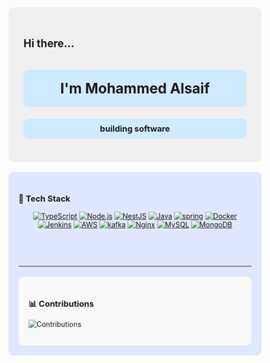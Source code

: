 <div style="background-color: #f0f0f0; padding: 30px; border-radius: 10px;">

  ## Hi there...

  <h1 align="center" style="background-color: #d0eaff; padding: 20px; border-radius: 10px;">
    I'm Mohammed Alsaif
  </h1>
  <h3 align="center" style="background-color: #d0eaff; padding: 10px; border-radius: 10px;">
    building software
  </h3>

</div>


<div style="background-color: #e0e7ff; padding: 20px; border-radius: 10px; margin-top: 20px;">


### 🧰 Tech Stack

<p align="center">
  <a href="https://www.typescriptlang.org/" target="_blank"><img src="https://skillicons.dev/icons?i=ts" alt="TypeScript" /></a>
  <a href="https://nodejs.org/" target="_blank"><img src="https://skillicons.dev/icons?i=nodejs" alt="Node.js" /></a>
    <a href="https://nestjs.com/" target="_blank"><img src="https://skillicons.dev/icons?i=nestjs" alt="NestJS" /></a>
  <a href="https://www.java.com/" target="_blank"><img src="https://skillicons.dev/icons?i=java" alt="Java" /></a>
<a href="https://spring.io/" target="_blank"><img src="https://skillicons.dev/icons?i=spring" alt="spring" /></a>
  <a href="https://www.docker.com/" target="_blank"><img src="https://skillicons.dev/icons?i=docker" alt="Docker" /></a>
  <a href="https://www.jenkins.io/" target="_blank"><img src="https://skillicons.dev/icons?i=jenkins" alt="Jenkins" /></a>
  <a href="https://aws.amazon.com/" target="_blank"><img src="https://skillicons.dev/icons?i=aws" alt="AWS" /></a>
  <a href="https://https://kafka.apache.org///" target="_blank"><img src="https://skillicons.dev/icons?i=kafka" alt="kafka" /></a>
  <a href="https://nginx.org/" target="_blank"><img src="https://skillicons.dev/icons?i=nginx" alt="Nginx" /></a>
  <a href="https://www.mysql.com/" target="_blank"><img src="https://skillicons.dev/icons?i=mysql" alt="MySQL" /></a> 
  <a href="https://www.mongodb.com/" target="_blank"><img src="https://skillicons.dev/icons?i=mongodb" alt="MongoDB" /></a>


</p>





<div style="background-color: #e0e7ff; padding: 20px; border-radius: 10px; margin-top: 20px;">



</div>

---

<div style="background-color: #f9f9f9; padding: 20px; border-radius: 10px; margin-top: 20px;">

### 📊 Contributions
![Contributions](https://img.shields.io/badge/Contributions-1000+-brightgreen)

</div>




